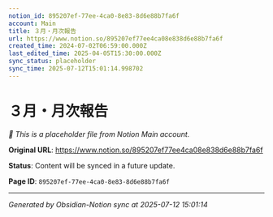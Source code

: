```yaml
---
notion_id: 895207ef-77ee-4ca0-8e83-8d6e88b7fa6f
account: Main
title: ３月・月次報告
url: https://www.notion.so/895207ef77ee4ca08e838d6e88b7fa6f
created_time: 2024-07-02T06:59:00.000Z
last_edited_time: 2025-04-05T15:30:00.000Z
sync_status: placeholder
sync_time: 2025-07-12T15:01:14.998702
---
```


# ３月・月次報告

*🔄 This is a placeholder file from Notion Main account.*

**Original URL**: https://www.notion.so/895207ef77ee4ca08e838d6e88b7fa6f

**Status**: Content will be synced in a future update.

**Page ID**: `895207ef-77ee-4ca0-8e83-8d6e88b7fa6f`

---

*Generated by Obsidian-Notion sync at 2025-07-12 15:01:14*
